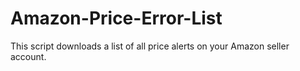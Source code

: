 # Amazon-Price-Error-List
 This script downloads a list of all price alerts on your Amazon seller account.

